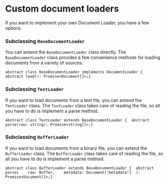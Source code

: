 Custom document loaders
=======================

If you want to implement your own Document Loader, you have a few options.

### Subclassing `BaseDocumentLoader`[](#subclassing-basedocumentloader "Direct link to subclassing-basedocumentloader")

You can extend the `BaseDocumentLoader` class directly. The `BaseDocumentLoader` class provides a few convenience methods for loading documents from a variety of sources.

    abstract class BaseDocumentLoader implements DocumentLoader {  abstract load(): Promise<Document[]>;}

### Subclassing `TextLoader`[](#subclassing-textloader "Direct link to subclassing-textloader")

If you want to load documents from a text file, you can extend the `TextLoader` class. The `TextLoader` class takes care of reading the file, so all you have to do is implement a parse method.

    abstract class TextLoader extends BaseDocumentLoader {  abstract parse(raw: string): Promise<string[]>;}

### Subclassing `BufferLoader`[](#subclassing-bufferloader "Direct link to subclassing-bufferloader")

If you want to load documents from a binary file, you can extend the `BufferLoader` class. The `BufferLoader` class takes care of reading the file, so all you have to do is implement a parse method.

    abstract class BufferLoader extends BaseDocumentLoader {  abstract parse(    raw: Buffer,    metadata: Document["metadata"]  ): Promise<Document[]>;}
